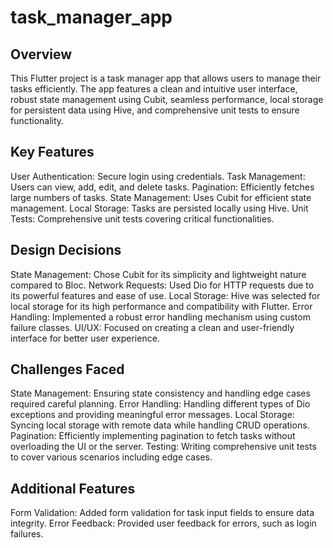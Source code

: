 # task_manager_app


## Overview
This Flutter project is a task manager app that allows users to manage their tasks efficiently. The app features a clean and intuitive user interface, robust state management using Cubit, seamless performance, local storage for persistent data using Hive, and comprehensive unit tests to ensure functionality.


## Key Features
User Authentication: Secure login using credentials.
Task Management: Users can view, add, edit, and delete tasks.
Pagination: Efficiently fetches large numbers of tasks.
State Management: Uses Cubit for efficient state management.
Local Storage: Tasks are persisted locally using Hive.
Unit Tests: Comprehensive unit tests covering critical functionalities.


## Design Decisions
State Management: Chose Cubit for its simplicity and lightweight nature compared to Bloc.
Network Requests: Used Dio for HTTP requests due to its powerful features and ease of use.
Local Storage: Hive was selected for local storage for its high performance and compatibility with Flutter.
Error Handling: Implemented a robust error handling mechanism using custom failure classes.
UI/UX: Focused on creating a clean and user-friendly interface for better user experience.


## Challenges Faced
State Management: Ensuring state consistency and handling edge cases required careful planning.
Error Handling: Handling different types of Dio exceptions and providing meaningful error messages.
Local Storage: Syncing local storage with remote data while handling CRUD operations.
Pagination: Efficiently implementing pagination to fetch tasks without overloading the UI or the server.
Testing: Writing comprehensive unit tests to cover various scenarios including edge cases.

## Additional Features
Form Validation: Added form validation for task input fields to ensure data integrity.
Error Feedback: Provided user feedback for errors, such as login failures.
 
